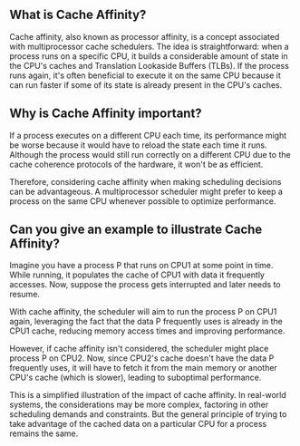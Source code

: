 ## What is Cache Affinity?

Cache affinity, also known as processor affinity, is a concept associated with multiprocessor cache schedulers. The idea is straightforward: when a process runs on a specific CPU, it builds a considerable amount of state in the CPU's caches and Translation Lookaside Buffers (TLBs). If the process runs again, it's often beneficial to execute it on the same CPU because it can run faster if some of its state is already present in the CPU's caches.

## Why is Cache Affinity important?

If a process executes on a different CPU each time, its performance might be worse because it would have to reload the state each time it runs. Although the process would still run correctly on a different CPU due to the cache coherence protocols of the hardware, it won't be as efficient. 

Therefore, considering cache affinity when making scheduling decisions can be advantageous. A multiprocessor scheduler might prefer to keep a process on the same CPU whenever possible to optimize performance.

## Can you give an example to illustrate Cache Affinity?

Imagine you have a process P that runs on CPU1 at some point in time. While running, it populates the cache of CPU1 with data it frequently accesses. Now, suppose the process gets interrupted and later needs to resume.

With cache affinity, the scheduler will aim to run the process P on CPU1 again, leveraging the fact that the data P frequently uses is already in the CPU1 cache, reducing memory access times and improving performance.

However, if cache affinity isn't considered, the scheduler might place process P on CPU2. Now, since CPU2's cache doesn't have the data P frequently uses, it will have to fetch it from the main memory or another CPU's cache (which is slower), leading to suboptimal performance.

This is a simplified illustration of the impact of cache affinity. In real-world systems, the considerations may be more complex, factoring in other scheduling demands and constraints. But the general principle of trying to take advantage of the cached data on a particular CPU for a process remains the same.